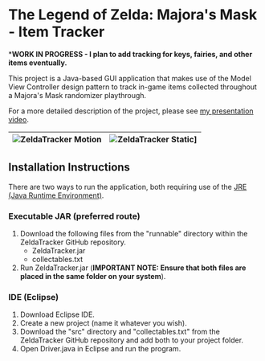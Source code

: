 # The Legend of Zelda: Majora's Mask - Item Tracker

***WORK IN PROGRESS - I plan to add tracking for keys, fairies, and other items eventually.**

This project is a Java-based GUI application that makes use of the Model View Controller design pattern to track in-game items collected throughout a Majora's Mask randomizer playthrough.

For a more detailed description of the project, please see [my presentation video](https://www.youtube.com/watch?v=CAQl9lpXcnQ&list=LLJMwrQ6-W7UdTNswm3hzgOQ).

| ![ZeldaTracker Motion](https://i.imgur.com/sEIteYu.gif) | ![ZeldaTracker Static](https://i.imgur.com/zoClvfk.png)] |
|:---:|:---:|

## Installation Instructions

There are two ways to run the application, both requiring use of the [JRE (Java Runtime Environment)](https://java.com/en/download/manual.jsp).

### Executable JAR (preferred route)
1. Download the following files from the "runnable" directory within the ZeldaTracker GitHub repository.
    - ZeldaTracker.jar
    - collectables.txt
2. Run ZeldaTracker.jar (**IMPORTANT NOTE: Ensure that both files are placed in the same folder on your system**).

### IDE (Eclipse)
1. Download Eclipse IDE.
2. Create a new project (name it whatever you wish).
3. Download the "src" directory and "collectables.txt" from the ZeldaTracker GitHub repository and add both to your project folder.
4. Open Driver.java in Eclipse and run the program.